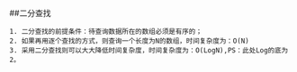 ##二分查找

    1. 二分查找的前提条件：待查询数据所在的数组必须是有序的；
    2. 如果再用逐个查找的方式，则查询一个长度为N的数组，时间复杂度为：O(N)
    3. 采用二分查找则可以大大降低时间复杂度，时间复杂度为：O(LogN),PS：此处Log的底为2。